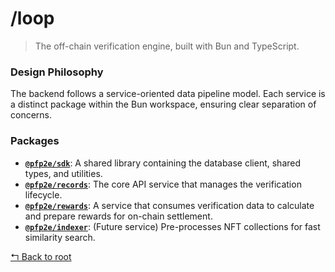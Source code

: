 # /loop

> The off-chain verification engine, built with Bun and TypeScript.

### Design Philosophy
The backend follows a service-oriented data pipeline model. Each service is a distinct package within the Bun workspace, ensuring clear separation of concerns.

### Packages
-   **[`@pfp2e/sdk`](./sdk)**: A shared library containing the database client, shared types, and utilities.
-   **[`@pfp2e/records`](./records)**: The core API service that manages the verification lifecycle.
-   **[`@pfp2e/rewards`](./rewards)**: A service that consumes verification data to calculate and prepare rewards for on-chain settlement.
-   **[`@pfp2e/indexer`](./indexer)**: (Future service) Pre-processes NFT collections for fast similarity search.

[↰ Back to root](../readme.md)
